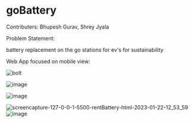 # goBattery
Contributers: 
Bhupesh Gurav,
Shrey Jyala

Problem Statement: 

 battery replacement on the go stations for ev's for sustainability
 
 Web App focused on mobile view:
 
![bolt](https://user-images.githubusercontent.com/60592684/213905155-d4c874ef-5948-4ef6-80c3-033c68768194.jpg)

![image](https://user-images.githubusercontent.com/60592684/213905187-cfa74522-89a8-4fdc-83e2-92d225e898d4.png)

![image](https://user-images.githubusercontent.com/60592684/213905210-5a3c609d-1412-488a-9bef-afd4f0807ec6.png)


![screencapture-127-0-0-1-5500-rentBattery-html-2023-01-22-12_53_59](https://user-images.githubusercontent.com/60592684/213905233-52b55ce4-165e-4e55-8cac-61ed5b8b172c.png)
![image](https://user-images.githubusercontent.com/60592684/213905240-7c596b99-67cd-44a1-b7c9-1ba915ceb03b.png)
